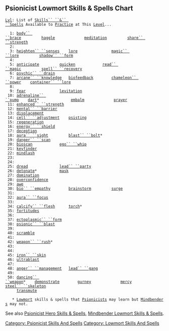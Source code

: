 ## Psionicist Lowmort Skills & Spells Chart

[`Lvl`](Level.md "wikilink")`: List of `[`Skills`` ``&`` ``Spells`](:Category:_Skills_And_Spells.md "wikilink")` Available to `[`Practice`](Practice.md "wikilink")` at This `[`Level`](Level.md "wikilink")`...`  
`     `  
`  1: `[`body`` ``brace`](Body_Brace.md "wikilink")`         `[`haggle`](Haggle.md "wikilink")`             `[`meditation`](Meditation.md "wikilink")`         `[`share`` ``strength`](Share_Strength.md "wikilink")  
`  2: `  
`  3: `[`heighten`` ``senses`](Heighten_Senses.md "wikilink")`    `[`lore`](Lore.md "wikilink")`               `[`magic`` ``lore`](Magic_Lore.md "wikilink")`         `[`shadow`` ``form`](Shadow_Form.md "wikilink")  
`  4: `  
`  5: `[`anticipate`](Anticipate.md "wikilink")`         `[`quicken`](Quicken.md "wikilink")`            `[`read`` ``magic`](Read_Magic.md "wikilink")`         `[`spell`` ``recovery`](Spell_Recovery.md "wikilink")  
`  6: `[`psychic`` ``drain`](Psychic_Drain.md "wikilink")  
`  7: `[`arcane`` ``knowledge`](Arcane_Knowledge.md "wikilink")`   `[`biofeedback`](Biofeedback.md "wikilink")`        `[`chameleon`` ``power`](Chameleon_Power.md "wikilink")`    `[`container`` ``lore`](Container_Lore.md "wikilink")  
`  8: `  
`  9: `[`fear`](Fear.md "wikilink")`               `[`levitation`](Levitation.md "wikilink")  
` 10: `[`adrenaline`` ``pump`](Adrenaline_Pump.md "wikilink")`    `[`dart`](Dart_(spell).md "wikilink")`*              `[`embalm`](Embalm.md "wikilink")`             `[`prayer`](Prayer.md "wikilink")  
` 11: `[`enhanced`` ``strength`](Enhanced_Strength.md "wikilink")  
` 12: `[`mental`` ``barrier`](Mental_Barrier.md "wikilink")  
` 13: `[`displacement`](Displacement.md "wikilink")  
` 14: `[`cell`` ``adjustment`](Cell_Adjustment.md "wikilink")`    `[`psisting`](PsiSting.md "wikilink")  
` 15: `[`regeneration`](Regeneration.md "wikilink")  
` 16: `[`energy`` ``shield`](Energy_Shield.md "wikilink")  
` 17: `[`deception`](Deception.md "wikilink")  
` 18: `[`aura`` ``sight`](Aura_Sight.md "wikilink")`         `[`blast`` ``bolt`](Blast_Bolt.md "wikilink")`*`  
` 19: `[`danger`` ``scan`](Danger_Scan.md "wikilink")  
` 20: `[`bioscan`](Bioscan.md "wikilink")`            `[`ego`` ``whip`](Ego_Whip.md "wikilink")  
` 21: `[`keyfinder`](Keyfinder.md "wikilink")  
` 22: `[`mindlash`](Mindlash.md "wikilink")  
` 23: `  
` 24: `  
` 25: `[`dread`](Dread.md "wikilink")`              `[`lead`` ``party`](Lead_Party.md "wikilink")  
` 26: `[`detonate`](Detonate.md "wikilink")`*          `[`mask`](Mask.md "wikilink")  
` 27: `[`domination`](Domination.md "wikilink")  
` 28: `[`overconfidence`](Overconfidence.md "wikilink")  
` 29: `[`awe`](Awe.md "wikilink")  
` 30: `[`bio`` ``empathy`](Bio_Empathy.md "wikilink")`        `[`brainstorm`](Brainstorm.md "wikilink")`         `[`surge`](Surge.md "wikilink")  
` 31: `  
` 32: `[`aura`` ``focus`](Aura_Focus.md "wikilink")  
` 33: `  
` 34: `[`calcify`` ``flesh`](Calcify_Flesh.md "wikilink")`      `[`torch`](Torch_(spell).md "wikilink")`*`  
` 35: `[`fortitudes`](Fortitudes.md "wikilink")  
` 36: `  
` 37: `[`ectoplasmic`` ``form`](Ectoplasmic_Form.md "wikilink")  
` 38: `[`psionic`` ``blast`](Psionic_Blast.md "wikilink")  
` 39: `  
` 40: `[`scramble`](Scramble.md "wikilink")  
` 41: `  
` 42: `[`weapon`` ``rush`](Weapon_Rush.md "wikilink")`*`  
` 43: `  
` 44: `  
` 45: `[`iron`` ``skin`](Iron_Skin.md "wikilink")  
` 46: `[`ultrablast`](Ultrablast.md "wikilink")  
` 47: `  
` 48: `[`anger`` ``management`](Anger_Management.md "wikilink")`   `[`lead`` ``gang`](Lead_Gang.md "wikilink")  
` 49: `  
` 50: `[`dancing`` ``weapon`](Dancing_Weapon.md "wikilink")`*    `[`demonstrate`](Demonstrate.md "wikilink")`        `[`gurney`](Gurney.md "wikilink")`             `[`mercy`](Mercy.md "wikilink")`              `[`steel`` ``skeleton`](Steel_Skeleton.md "wikilink")  
`     `[`transmute`](Transmute.md "wikilink")  
`     `  
`   * `[`Lowmort`](:Category:_Lowmort.md "wikilink")` skills & spells that `[`Psionicists`](:Category:_Psionicists.md "wikilink")` may learn but `[`Mindbenders`](:Category:_Mindbenders.md "wikilink")` may not.`

See also [Psionicist Hero Skills &
Spells](:Category:_Psionicist_Hero_Skills_And_Spells.md "wikilink"),
[Mindbender Lowmort Skills &
Spells](:Category:_Mindbender_Lowmort_Skills_And_Spells.md "wikilink").

[Category: Psionicist Skills And
Spells](Category:_Psionicist_Skills_And_Spells "wikilink") [Category:
Lowmort Skills And
Spells](Category:_Lowmort_Skills_And_Spells "wikilink")
